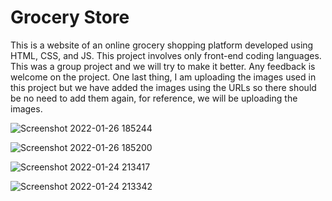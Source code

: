 # Grocery Store
This is a website of an online grocery shopping platform developed using HTML, CSS, and JS. This project involves only front-end coding languages. This was a group project and we will try to make it better. Any feedback is welcome on the project. One last thing, I am uploading the images used in this project but we have added the images using the URLs so there should be no need to add them again, for reference, we will be uploading the images.

![Screenshot 2022-01-26 185244](https://user-images.githubusercontent.com/97402437/161426477-67971e4b-5d03-43f5-82eb-6b5c392e2653.png)

![Screenshot 2022-01-26 185200](https://user-images.githubusercontent.com/97402437/161426498-f1562659-2055-4b4a-82a9-f9b7694c7f22.png)

![Screenshot 2022-01-24 213417](https://user-images.githubusercontent.com/97402437/161426503-968eea4c-5f58-4f65-9266-9a0fdf96f586.png)

![Screenshot 2022-01-24 213342](https://user-images.githubusercontent.com/97402437/161426513-002bc807-8451-45c2-9d2b-38a699204459.png)
